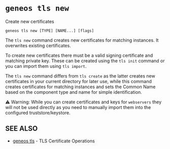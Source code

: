 # `geneos tls new`

Create new certificates

```text
geneos tls new [TYPE] [NAME...] [flags]
```

The `tls new` command creates new certificates for matching instances. It overwrites existing certificates.

To create new certificates there must be a valid signing certificate and matching private key. These can be created using the `tls init` command or you can import them using `tls import`.

The `tls new` command differs from `tls create` as the latter creates new certificates in your current directory for later use, while this command creates certificates for matching instances and sets the Common Name based on the component type and name for simple identification.

⚠ Warning: While you can create certificates and keys for `webservers` they will not be used directly as you need to manually import them into the configured truststore/keystore.

## SEE ALSO

* [geneos tls](geneos_tls.md)	 - TLS Certificate Operations
